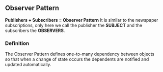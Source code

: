 ## Observer Pattern 
**Publishers + Subscribers = Observer Pattern**
It is similar to the newspaper subscriptions, only here we call the publisher the **SUBJECT** and the subscribers the **OBSERVERS**.

### Definition
The Observer Pattern defines one-to-many dependency between objects so that when a change of state occurs the dependents are notified and updated automatically.


